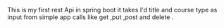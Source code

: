 This is my first rest Api in spring boot 
it takes I'd title and course type as input from simple app calls 
like get ,put ,post and delete .
